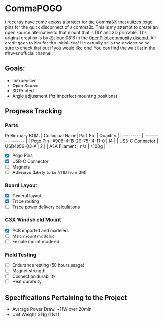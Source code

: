 # CommaPOGO
I recently have come across a project for the Comma3X that utilizes pogo pins for the quick disconnect of a comma3x. This is my attempt to create an open source alternative to that mount that is DIY and 3D printable. The original creation is by @cloudj0816 in the [OpenPilot community discord](https://discord.com/invite/avCJxEX). All credit goes to him for this initial idea! He actually sells the devices so be sure to check that out if you would like one! You can find the wait list in the #hw-unofficial channel. 

## Goals:
- Inexpensive
- Open Source
- 3D Printed
- Angle adjustment (for imperfect mounting positions)

## Progress Tracking
### Parts
Preliminary BOM: 
| Colloqiual Name| Part No.    | Quantity | 
| --------- | -------- | ------- | 
| Pogo Pin  | 0906-4-15-20-75-14-11-0  | 14 |
| USB-C Connector | USB4056-03-A | 2 |
| ASA Filament | n/a | <100g |

- [x] Pogo Pins
- [x] USB-C Connector
- [ ] Magnets
- [ ] Adhesive (Likely to be VHB from 3M)

### Board Layout
- [x] General layout
- [x] Trace routing
- [ ] Trace power delivery calculations

### C3X Windshield Mount
- [x] PCB imported and modeled.
- [ ] Male mount modeled
- [ ] Female mount modeled

### Field Testing
- [ ] Endurance testing (50 hours usage)
- [ ] Magnet strength
- [ ] Connection durability 
- [ ] Heat durability 

## Specifications Pertaining to the Project
- Average Power Draw: ~11W over 20min
- Unit Weight: 311g (11oz)
